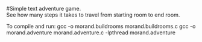 #Simple text adventure game.  
See how many steps it takes to travel from starting room to end room.

To compile and run: 
              gcc -o morand.buildrooms morand.buildrooms.c
              gcc -o morand.adventure morand.adventure.c -lpthread
              morand.adventure
